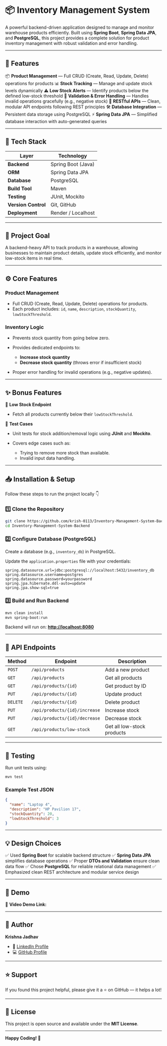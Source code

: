 # 📦 Inventory Management System

A powerful backend-driven application designed to manage and monitor warehouse products efficiently.
Built using **Spring Boot**, **Spring Data JPA**, and **PostgreSQL**, this project provides a complete solution for product inventory management with robust validation and error handling.

---

## 🚀 Features

📦 **Product Management** — Full CRUD (Create, Read, Update, Delete) operations for products
📊 **Stock Tracking** — Manage and update stock levels dynamically
⚠️ **Low Stock Alerts** — Identify products below the defined low-stock threshold
🧩 **Validation & Error Handling** — Handles invalid operations gracefully (e.g., negative stock)
🔗 **RESTful APIs** — Clean, modular API endpoints following REST principles
🛠️ **Database Integration** — Persistent data storage using PostgreSQL
⚡ **Spring Data JPA** — Simplified database interaction with auto-generated queries

---

## 🧠 Tech Stack

| Layer               | Technology         |
| ------------------- | ------------------ |
| **Backend**         | Spring Boot (Java) |
| **ORM**             | Spring Data JPA    |
| **Database**        | PostgreSQL         |
| **Build Tool**      | Maven              |
| **Testing**         | JUnit, Mockito     |
| **Version Control** | Git, GitHub        |
| **Deployment**      | Render / Localhost |

---

## 🎯 **Project Goal**

A backend-heavy API to track products in a warehouse, allowing businesses to maintain product details, update stock efficiently, and monitor low-stock items in real time.

---

## ⚙️ **Core Features**

### **Product Management**

* Full CRUD (Create, Read, Update, Delete) operations for products.
* Each product includes:
  `id`, `name`, `description`, `stockQuantity`, `lowStockThreshold`.

### **Inventory Logic**

* Prevents stock quantity from going below zero.
* Provides dedicated endpoints to:

  * **Increase stock quantity**
  * **Decrease stock quantity** (throws error if insufficient stock)
* Proper error handling for invalid operations (e.g., negative updates).

---

## ✨ **Bonus Features**

🌟 **Low Stock Endpoint**

* Fetch all products currently below their `lowStockThreshold`.

🧪 **Test Cases**

* Unit tests for stock addition/removal logic using **JUnit** and **Mockito**.
* Covers edge cases such as:

  * Trying to remove more stock than available.
  * Invalid input data handling.

---

## 📥 Installation & Setup

Follow these steps to run the project locally 👇

### 1️⃣ Clone the Repository

```bash
git clone https://github.com/krish-0113/Inventory-Management-System-Backend.git
cd Inventory-Management-System-Backend
```

### 2️⃣ Configure Database (PostgreSQL)

Create a database (e.g., `inventory_db`) in PostgreSQL.

Update the `application.properties` file with your credentials:

```properties
spring.datasource.url=jdbc:postgresql://localhost:5432/inventory_db
spring.datasource.username=postgres
spring.datasource.password=yourpassword
spring.jpa.hibernate.ddl-auto=update
spring.jpa.show-sql=true
```

### 3️⃣ Build and Run Backend

```bash
mvn clean install
mvn spring-boot:run
```

Backend will run on: **[http://localhost:8080](http://localhost:8080)**

---

## 🔗 API Endpoints

| Method   | Endpoint                      | Description                |
| -------- | ----------------------------- | -------------------------- |
| `POST`   | `/api/products`               | Add a new product          |
| `GET`    | `/api/products`               | Get all products           |
| `GET`    | `/api/products/{id}`          | Get product by ID          |
| `PUT`    | `/api/products/{id}`          | Update product             |
| `DELETE` | `/api/products/{id}`          | Delete product             |
| `PUT`    | `/api/products/{id}/increase` | Increase stock             |
| `PUT`    | `/api/products/{id}/decrease` | Decrease stock             |
| `GET`    | `/api/products/low-stock`     | Get all low-stock products |

---

## 🧪 Testing

Run unit tests using:

```bash
mvn test
```

### Example Test JSON

```json
{
  "name": "Laptop 4",
  "description": "HP Pavilion 17",
  "stockQuantity": 20,
  "lowStockThreshold": 3
}
```

---

## 💡 Design Choices

✅ Used **Spring Boot** for scalable backend structure
✅ **Spring Data JPA** simplifies database operations
✅ Proper **DTOs and Validation** ensure clean data flow
✅ Chose **PostgreSQL** for reliable relational data management
✅ Emphasized clean REST architecture and modular service design

---

## 🎥 Demo

🔗 **Video Demo Link:** 

---

## 👤 Author

**Krishna Jadhav**

* 💼 [LinkedIn Profile](https://www.linkedin.com/in/krishna-jadhav)
* 💻 [GitHub Profile](https://github.com/krish-0113)

---

## ⭐ Support

If you found this project helpful, please give it a ⭐ on GitHub — it helps a lot!

---

## 📝 License

This project is open source and available under the **MIT License**.

---

**Happy Coding! 🚀**
